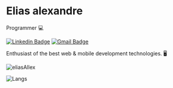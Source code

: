 # Elias alexandre 

Programmer 💻

[![Linkedin Badge](https://img.shields.io/badge/-Elias%20Alexandre-212134?style=flat-square&logo=Linkedin&logoColor=white&link=https://www.linkedin.com/in/elias-alexandre-9511881a7/)](https://www.linkedin.com/in/elias-alexandre-9511881a7/)
[![Gmail Badge](https://img.shields.io/badge/-elias.garcia.alexandr@gmail.com-212234?style=flat-square&logo=Gmail&logoColor=white&link=mailto:elias.garcia.alexandr@gmail.com)](mailto:elias.garcia.alexandr@gmail.com)

Enthusiast of the best web & mobile development technologies. 🖥

<p align="left">
  <img src="https://github-readme-stats.vercel.app/api?username=eliasallex&show_icons=true&theme=algolia&line_height=27" alt="eliasAllex"/> 
</p>

<p align="left">
  <img src="https://github-readme-stats.vercel.app/api/top-langs/?username=eliasallex&layout=compact&show_icons=true&theme=dracula" alt="Langs" />
</p>


<!--
**eliasallex/eliasallex** is a ✨ _special_ ✨ repository because its `README.md` (this file) appears on your GitHub profile.

Here are some ideas to get you started:

👋
- 🔭 I’m currently working on ...
- 🌱 I’m currently learning JS, NodeJS, TS...
- 👯 I’m looking to collaborate on ...
- 🤔 I’m looking for help with ...
- 💬 Ask me about ...
- 📫 How to reach me: ...
- 😄 Pronouns: ...
- ⚡ Fun fact: ...

"Nothing in this world beats good old persistence. Talent does not surpass. Nothing more common than talented failures. Genius does not overcome. Unrecognized geniuses is practically a cliche. Education does not exceed. The world is full of educated fools. Persistence and determination alone are powerful."
-->
